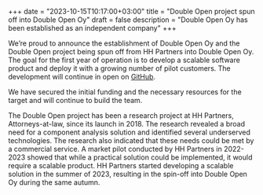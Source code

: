 +++
date = "2023-10-15T10:17:00+03:00" 
title = "Double Open project spun off into Double Open Oy" 
draft = false 
description = "Double Open Oy has been established as an independent company" 
+++

We’re proud to announce the establishment of Double Open Oy and the Double Open project
being spun off from HH Partners into Double Open Oy. The goal for the first year of operation is to develop a
scalable software product and deploy it with a growing number of pilot customers. The development
will continue in open on [GitHub](https://github.com/doubleopen-project).

We have secured the initial funding and the necessary resources for the target and will continue to
build the team.

The Double Open project has been a research project at HH Partners, Attorneys-at-law, since its
launch in 2018. The research revealed a broad need for a component analysis solution and identified 
several underserved technologies. The research also indicated that these needs could be met by 
a commercial service. A market pilot conducted by HH Partners in 2022-2023 showed that while a practical 
solution could be implemented, it would require a scalable product. HH Partners started developing a scalable
solution in the summer of 2023, resulting in the spin-off into Double Open Oy during the same autumn.
